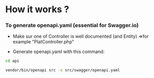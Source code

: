 # How it works ?

### To generate openapi.yaml (essential for Swagger.io)
* Make sur one of Controller is well documented (and Entity)
=>for example "PlatController.php"


* Generate openapi.yaml with this command:
```bash
cd api
```
```bash
vendor/bin/openapi src -o src/swagger/openapi.yaml
```
